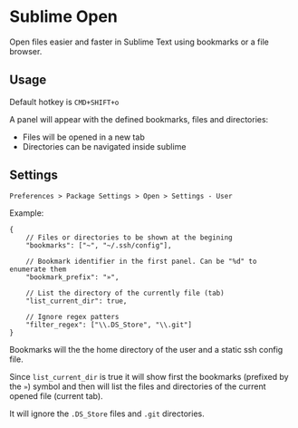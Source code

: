 # Sublime Open

Open files easier and faster in Sublime Text using bookmarks or a file browser.

## Usage

Default hotkey is `CMD+SHIFT+o`

A panel will appear with the defined bookmarks, files and directories:

 * Files will be opened in a new tab
 * Directories can be navigated inside sublime

## Settings

`Preferences > Package Settings > Open > Settings - User`

Example:

```
{
    // Files or directories to be shown at the begining
    "bookmarks": ["~", "~/.ssh/config"],

    // Bookmark identifier in the first panel. Can be "%d" to enumerate them
    "bookmark_prefix": "»",

    // List the directory of the currently file (tab)
    "list_current_dir": true,

    // Ignore regex patters
    "filter_regex": ["\\.DS_Store", "\\.git"]
}
```

Bookmarks will the the home directory of the user and a static ssh config file.

Since `list_current_dir` is true it will show first the bookmarks (prefixed
by the `»`) symbol and then will list the files and directories of the current opened
file (current tab).

It will ignore the `.DS_Store` files and `.git` directories.
